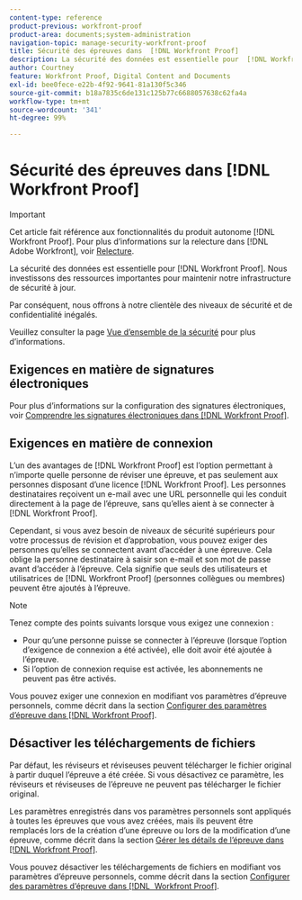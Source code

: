 ```yaml
---
content-type: reference
product-previous: workfront-proof
product-area: documents;system-administration
navigation-topic: manage-security-workfront-proof
title: Sécurité des épreuves dans  [!DNL Workfront Proof]
description: La sécurité des données est essentielle pour  [!DNL Workfront Proof]. Nous investissons des ressources importantes pour maintenir notre infrastructure de sécurité à jour.
author: Courtney
feature: Workfront Proof, Digital Content and Documents
exl-id: bee0fece-e22b-4f92-9641-81a130f5c346
source-git-commit: b18a7835c6de131c125b77c6688057638c62fa4a
workflow-type: tm+mt
source-wordcount: '341'
ht-degree: 99%

---
```


# Sécurité des épreuves dans [!DNL Workfront Proof]

>[!IMPORTANT]
>
>Cet article fait référence aux fonctionnalités du produit autonome [!DNL Workfront Proof]. Pour plus d’informations sur la relecture dans [!DNL Adobe Workfront], voir [Relecture](../../../review-and-approve-work/proofing/proofing.md).

La sécurité des données est essentielle pour [!DNL Workfront Proof]. Nous investissons des ressources importantes pour maintenir notre infrastructure de sécurité à jour.

Par conséquent, nous offrons à notre clientèle des niveaux de sécurité et de confidentialité inégalés.

Veuillez consulter la page [Vue d’ensemble de la sécurité](https://www.adobe.com/legal/terms/enterprise-licensing/workfront-legacy-terms.html) pour plus d’informations.

## Exigences en matière de signatures électroniques

Pour plus d’informations sur la configuration des signatures électroniques, voir [Comprendre les signatures électroniques dans  [!DNL Workfront Proof]](../../../workfront-proof/wp-acct-admin/managing-security/electronic-sigs-in-wp.md).

## Exigences en matière de connexion

L’un des avantages de [!DNL Workfront Proof] est l’option permettant à n’importe quelle personne de réviser une épreuve, et pas seulement aux personnes disposant d’une licence [!DNL Workfront Proof]. Les personnes destinataires reçoivent un e-mail avec une URL personnelle qui les conduit directement à la page de l’épreuve, sans qu’elles aient à se connecter à [!DNL Workfront Proof].

Cependant, si vous avez besoin de niveaux de sécurité supérieurs pour votre processus de révision et d’approbation, vous pouvez exiger des personnes qu’elles se connectent avant d’accéder à une épreuve. Cela oblige la personne destinataire à saisir son e-mail et son mot de passe avant d’accéder à l’épreuve. Cela signifie que seuls des utilisateurs et utilisatrices de [!DNL Workfront Proof] (personnes collègues ou membres) peuvent être ajoutés à l’épreuve.

>[!NOTE]
>
>Tenez compte des points suivants lorsque vous exigez une connexion :
>
>* Pour qu’une personne puisse se connecter à l’épreuve (lorsque l’option d’exigence de connexion a été activée), elle doit avoir été ajoutée à l’épreuve.
>* Si l’option de connexion requise est activée, les abonnements ne peuvent pas être activés.
>



Vous pouvez exiger une connexion en modifiant vos paramètres d’épreuve personnels, comme décrit dans la section [Configurer des paramètres d’épreuve dans  [!DNL Workfront Proof]](../../../workfront-proof/wp-work-proofsfiles/manage-your-work/configure-proof-settings.md).

## Désactiver les téléchargements de fichiers

Par défaut, les réviseurs et réviseuses peuvent télécharger le fichier original à partir duquel l’épreuve a été créée. Si vous désactivez ce paramètre, les réviseurs et réviseuses de l’épreuve ne peuvent pas télécharger le fichier original.

Les paramètres enregistrés dans vos paramètres personnels sont appliqués à toutes les épreuves que vous avez créées, mais ils peuvent être remplacés lors de la création d’une épreuve ou lors de la modification d’une épreuve, comme décrit dans la section [Gérer les détails de l’épreuve dans  [!DNL Workfront Proof]](../../../workfront-proof/wp-work-proofsfiles/manage-your-work/manage-proof-details.md).

Vous pouvez désactiver les téléchargements de fichiers en modifiant vos paramètres d’épreuve personnels, comme décrit dans la section [Configurer des paramètres d’épreuve dans [!DNL &#x200B; Workfront Proof]](../../../workfront-proof/wp-work-proofsfiles/manage-your-work/configure-proof-settings.md).
